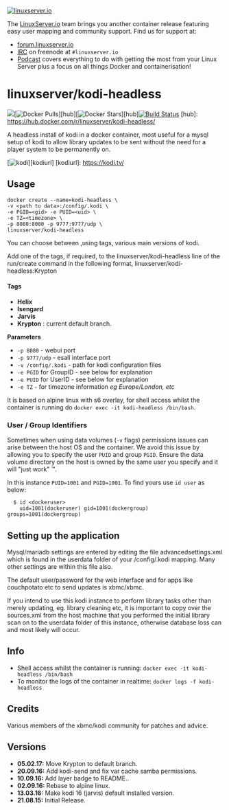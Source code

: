[linuxserverurl]: https://linuxserver.io
[forumurl]: https://forum.linuxserver.io
[ircurl]: https://www.linuxserver.io/index.php/irc/
[podcasturl]: https://www.linuxserver.io/index.php/category/podcast/

[![linuxserver.io](https://raw.githubusercontent.com/linuxserver/docker-templates/master/linuxserver.io/img/linuxserver_medium.png)][linuxserverurl]

The [LinuxServer.io][linuxserverurl] team brings you another container release featuring easy user mapping and community support. Find us for support at:
* [forum.linuxserver.io][forumurl]
* [IRC][ircurl] on freenode at `#linuxserver.io`
* [Podcast][podcasturl] covers everything to do with getting the most from your Linux Server plus a focus on all things Docker and containerisation!

# linuxserver/kodi-headless
[![](https://images.microbadger.com/badges/image/linuxserver/kodi-headless.svg)](http://microbadger.com/images/linuxserver/kodi-headless "Get your own image badge on microbadger.com")[![Docker Pulls](https://img.shields.io/docker/pulls/linuxserver/kodi-headless.svg)][hub][![Docker Stars](https://img.shields.io/docker/stars/linuxserver/kodi-headless.svg)][hub][![Build Status](http://jenkins.linuxserver.io:8080/buildStatus/icon?job=Dockers/LinuxServer.io/linuxserver-kodi-headless)](http://jenkins.linuxserver.io:8080/job/Dockers/job/LinuxServer.io/job/linuxserver-kodi-headless/)
[hub]: https://hub.docker.com/r/linuxserver/kodi-headless/

A headless install of kodi in a docker container, most useful for a mysql setup of kodi to allow library updates to be sent without the need for a player system to be permanently on.

[![kodi](https://raw.githubusercontent.com/linuxserver/docker-templates/master/linuxserver.io/img/kodi-banner.png)][kodiurl]
[kodiurl]: https://kodi.tv/
## Usage

```
docker create --name=kodi-headless \
-v <path to data>:/config/.kodi \
-e PGID=<gid> -e PUID=<uid> \
-e TZ=<timezone> \
-p 8080:8080 -p 9777:9777/udp \
linuxserver/kodi-headless
```

You can choose between ,using tags, various main versions of kodi.

Add one of the tags,  if required,  to the linuxserver/kodi-headless line of the run/create command in the following format, linuxserver/kodi-headless:Krypton

#### Tags
+ **Helix**
+ **Isengard**
+ **Jarvis**
+ **Krypton** : current default branch.


**Parameters**

* `-p 8080` - webui port
* `-p 9777/udp` - esall interface port
* `-v /config/.kodi` - path for kodi configuration files
* `-e PGID` for GroupID - see below for explanation
* `-e PUID` for UserID - see below for explanation
* `-e TZ` - for timezone information *eg Europe/London, etc*

It is based on alpine linux with s6 overlay, for shell access whilst the container is running do `docker exec -it kodi-headless /bin/bash`.

### User / Group Identifiers

Sometimes when using data volumes (`-v` flags) permissions issues can arise between the host OS and the container. We avoid this issue by allowing you to specify the user `PUID` and group `PGID`. Ensure the data volume directory on the host is owned by the same user you specify and it will "just work" ™.

In this instance `PUID=1001` and `PGID=1001`. To find yours use `id user` as below:

```
  $ id <dockeruser>
    uid=1001(dockeruser) gid=1001(dockergroup) groups=1001(dockergroup)
```

## Setting up the application

Mysql/mariadb settings are entered by editing the file advancedsettings.xml which is found in the userdata folder of your /config/.kodi mapping. Many other settings are within this file also.

The default user/password for the web interface and for apps like couchpotato etc to send updates is xbmc/xbmc.

If you intend to use this kodi instance to perform library tasks other than merely updating, eg. library cleaning etc, it is important to copy over the sources.xml from the host machine that you performed the initial library scan on to the userdata folder of this instance, otherwise database loss can and most likely will occur.

## Info

* Shell access whilst the container is running: `docker exec -it kodi-headless /bin/bash`
* To monitor the logs of the container in realtime: `docker logs -f kodi-headless`

## Credits
Various members of the xbmc/kodi community for patches and advice.

## Versions

+ **05.02.17:** Move Krypton to default branch.
+ **20.09.16:** Add kodi-send and fix var cache samba permissions.
+ **10.09.16:** Add layer badge to README..
+ **02.09.16:** Rebase to alpine linux.
+ **13.03.16:** Make kodi 16 (jarvis) default installed version.
+ **21.08.15:** Initial Release.
